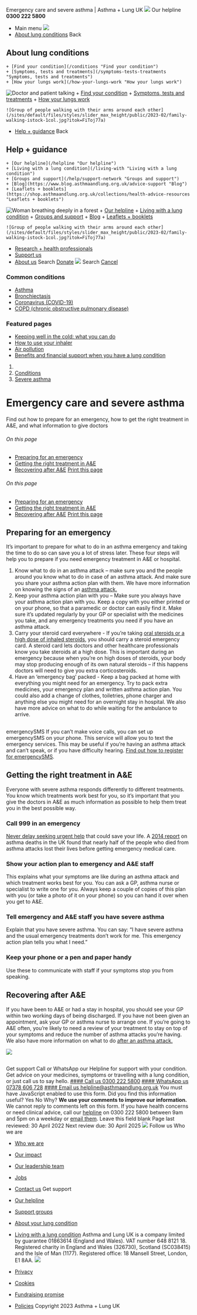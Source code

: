 
Emergency care and severe asthma | Asthma + Lung UK
 [![](/themes/custom/asthma-lung-uk/images/aluk-logo.png)](/ "Homepage")
 Our helpline **0300 222 5800**
* Main menu
![](/wingsuit/asthma-lung-uk/images/aluk-logo.png)
* [About lung conditions](#about "About lung conditions")
 Back
 
## About lung conditions
	+ [Find your condition](/conditions "Find your condition")
	+ [Symptoms, tests and treatments](/symptoms-tests-treatments "Symptoms, tests and treatments")
	+ [How your lungs work](/how-your-lungs-work "How your lungs work")
![Doctor and patient talking](/sites/default/files/styles/slider_max_height/public/2023-02/119589.jpg?itok=IfMKqhqJ)
	+ [Find your condition](/conditions)
	+ [Symptoms, tests and treatments](/symptoms-tests-treatments)
	+ [How your lungs work](/how-your-lungs-work)
	
	
	![Group of people walking with their arms around each other](/sites/default/files/styles/slider_max_height/public/2023-02/family-walking-istock-1col.jpg?itok=FiToj77a)
* [Help + guidance](#get-support "Help + guidance")
 Back
 
## Help + guidance
	+ [Our helpline](/helpline "Our helpline")
	+ [Living with a lung condition](/living-with "Living with a lung condition")
	+ [Groups and support](/help/support-network "Groups and support")
	+ [Blog](https://www.blog.asthmaandlung.org.uk/advice-support "Blog")
	+ [Leaflets + booklets](https://shop.asthmaandlung.org.uk/collections/health-advice-resources "Leaflets + booklets")
![Woman breathing deeply in a forest](/sites/default/files/styles/slider_max_height/public/2023-02/A%2BLUK%20Generic73.jpg?itok=IY-jWei3)
	+ [Our helpline](/helpline)
	+ [Living with a lung condition](/living-with)
	+ [Groups and support](/help/support-network)
	+ [Blog](https://www.blog.asthmaandlung.org.uk/advice-support)
	+ [Leaflets + booklets](https://shop.asthmaandlung.org.uk/collections/health-advice-resources "Leaflets and booklets about lung conditions")
	
	
	![Group of people walking with their arms around each other](/sites/default/files/styles/slider_max_height/public/2023-02/family-walking-istock-1col.jpg?itok=FiToj77a)
* [Research + health professionals](/research-health-professionals "Research + health professionals")
* [Support us](/support-us "Support us")
* [About us](/about-us "About us")
Search
[Donate](https://action.asthmaandlung.org.uk/page/99720/donate/1?ea_tracking_id=General_WebsiteALUK_Header_Regular "Donate") 
 [![](/themes/custom/asthma-lung-uk/images/aluk-logo.png)](/ "Homepage")
Search
[Cancel](#)
### Common conditions
* [Asthma](/conditions/asthma)
* [Bronchiectasis](/conditions/bronchiectasis)
* [Coronavirus (COVID-19)](/conditions/coronavirus)
* [COPD (chronic obstructive pulmonary disease)](/conditions/copd-chronic-obstructive-pulmonary-disease)
### Featured pages
* [Keeping well in the cold: what you can do](/living-with/cold-weather)
* [How to use your inhaler](/living-with/inhaler-videos)
* [Air pollution](/living-with/air-pollution)
* [Benefits and financial support when you have a lung condition](/living-with/benefits)
1. 
3. [Conditions](/conditions)
5. [Severe asthma](/conditions/severe-asthma)
# Emergency care and severe asthma
Find out how to prepare for an emergency, how to get the right treatment in A&E, and what information to give doctors
###### On this page
* [Preparing for an emergency](#preparing-for-an-emergency)
* [Getting the right treatment in A&E](#getting-the-right-treatment-in-ae)
* [Recovering after A&E](#recovering-after-ae)
[Print this page](javascript:window.print();) 
###### On this page
* [Preparing for an emergency](#preparing-for-an-emergency)
* [Getting the right treatment in A&E](#getting-the-right-treatment-in-ae)
* [Recovering after A&E](#recovering-after-ae)
[Print this page](javascript:window.print();) 
## Preparing for an emergency
It’s important to prepare for what to do in an asthma emergency and taking the time to do so can save you a lot of stress later. These four steps will help you to prepare if you need emergency treatment in A&E or hospital.
1. Know what to do in an asthma attack – make sure you and the people around you know what to do in case of an asthma attack. And make sure you share your asthma action plan with them. We have more information on knowing the signs of an [asthma attack.](/conditions/asthma/asthma-attacks "Asthma attacks")
2. Keep your asthma action plan with you – Make sure you always have your asthma action plan with you. Keep a copy with you either printed or on your phone, so that a paramedic or doctor can easily find it. Make sure it’s updated regularly by your GP or specialist with the medicines you take, and any emergency treatments you need if you have an asthma attack.
3. Carry your steroid card everywhere - If you’re taking [oral steroids or a high dose of inhaled steroids](https://www.asthma.org.uk/advice/severe-asthma/treating-severe-asthma/steroids-long-term-use/), you should carry a steroid emergency card. A steroid card lets doctors and other healthcare professionals know you take steroids at a high dose. This is important during an emergency because when you’re on high doses of steroids, your body may stop producing enough of its own natural steroids – if this happens doctors will need to give you extra corticosteroids.
4. Have an ‘emergency bag’ packed - Keep a bag packed at home with everything you might need for an emergency. Try to pack extra medicines, your emergency plan and written asthma action plan. You could also add a change of clothes, toiletries, phone charger and anything else you might need for an overnight stay in hospital. We also have more advice on what to do while waiting for the ambulance to arrive.
## 
 emergencySMS
If you can’t make voice calls, you can set up emergencySMS on your phone. This service will allow you to text the emergency services. This may be useful if you’re having an asthma attack and can’t speak, or if you have difficulty hearing.
[Find out how to register for emergencySMS](https://www.emergencysms.net/registering_your_mobile_phone.php).
## Getting the right treatment in A&E
Everyone with severe asthma responds differently to different treatments. You know which treatments work best for you, so it’s important that you give the doctors in A&E as much information as possible to help them treat you in the best possible way.
### Call 999 in an emergency
[Never delay seeking urgent help](https://www.asthma.org.uk/advice/manage-your-asthma/when-to-go-to-hospital/) that could save your life. A [2014 report](https://www.asthma.org.uk/293597ee/globalassets/campaigns/nrad-full-report.pdf) on asthma deaths in the UK found that nearly half of the people who died from asthma attacks lost their lives before getting emergency medical care.
### Show your action plan to emergency and A&E staff
This explains what your symptoms are like during an asthma attack and which treatment works best for you. You can ask a GP, asthma nurse or specialist to write one for you. Always keep a couple of copies of this plan with you (or take a photo of it on your phone) so you can hand it over when you get to A&E.
### Tell emergency and A&E staff you have severe asthma
Explain that you have severe asthma. You can say: “I have severe asthma and the usual emergency treatments don’t work for me. This emergency action plan tells you what I need.”
### Keep your phone or a pen and paper handy
Use these to communicate with staff if your symptoms stop you from speaking.
## Recovering after A&E
If you have been to A&E or had a stay in hospital, you should see your GP within two working days of being discharged. If you have not been given an appointment, ask your GP or asthma nurse to arrange one.
If you’re going to A&E often, you’re likely to need a review of your treatment to stay on top of your symptoms and reduce the number of asthma attacks you’re having.
We also have more information on what to do [after an asthma attack.](https://www.asthma.org.uk/advice/asthma-attacks/after-asthma-attack/)
 
![](/themes/custom/asthma-lung-uk/images/slash-forward.png)
## 
 Get support
Call or WhatsApp our Helpline for support with your condition. Get advice on your medicines, symptoms or travelling with a lung condition, or just call us to say hello.
[#### Call us
 0300 222 5800](tel:+443002225800)
[#### WhatsApp us
 07378 606 728](https://wa.me/447378606728)
[#### Email us
 helpline@asthmaandlung.org.uk](mailto:helpline@asthmaandlung.org.uk)
You must have JavaScript enabled to use this form.
Did you find this information useful?
Yes
No
Why?
**We use your comments to improve our information.** We cannot reply to comments left on this form. If you have health concerns or need clinical advice, call our [helpline](/helpline) on 0300 222 5800 between 9am and 5pm on a weekday or [email them](/helpline).
Leave this field blank
Page last reviewed: 
30 April 2022
Next review due: 
30 April 2025
 [![](/sites/default/files/2023-01/footer-logo%20%281%29.png)](/ "Homepage")
Follow us
 Who we are
 
* [Who we are](/about-us/who-we-are)
* [Our impact](/about-us/our-impact)
* [Our leadership team](/about-us/our-leadership-team)
* [Jobs](/work-us)
* [Contact us](/about-us/contact-us)
 Get support
 
* [Our helpline](/helpline)
* [Support groups](/help/support-network)
* [About your lung condition](/conditions)
* [Living with a lung condition](/living-with)
Asthma and Lung UK is a company limited by guarantee 01863614 (England and Wales). VAT number 648 8121 18.
Registered charity in England and Wales (326730), Scotland (SC038415) and the Isle of Man (1177). Registered office: 18 Mansell Street, London, E1 8AA.
[![](/sites/default/files/2023-01/reg-logo%20%281%29.png)](https://www.fundraisingregulator.org.uk)
![]()
![]()
* [Privacy](/privacy-policy)
* [Cookies](/cookies-how-we-use-them)
* [Fundraising promise](/fundraising-promise)
* [Policies](/about-us/policies)
 Copyright 2023 Asthma + Lung UK
 
